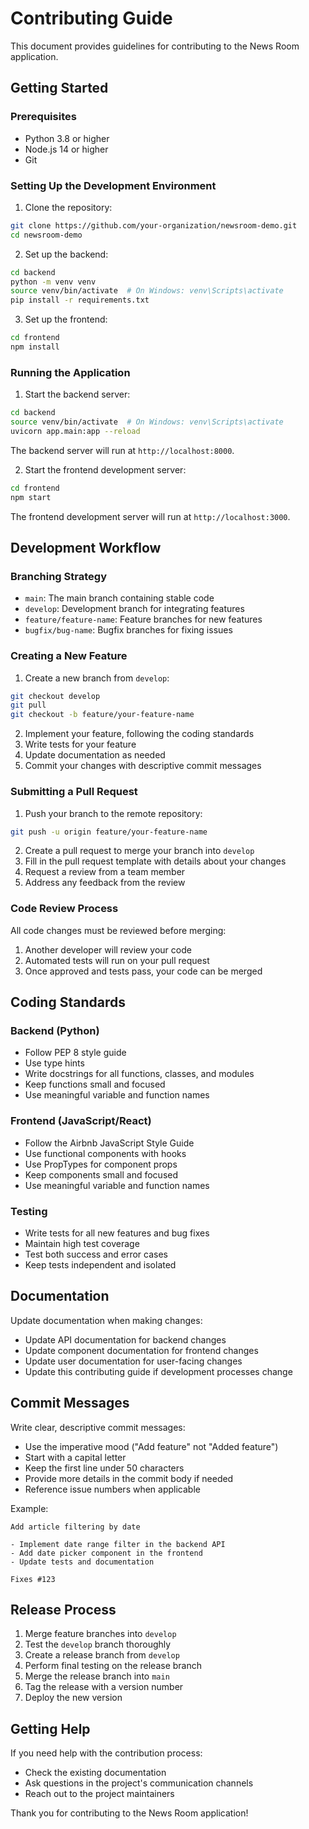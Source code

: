 # Contributing Guide

This document provides guidelines for contributing to the News Room application.

## Getting Started

### Prerequisites

- Python 3.8 or higher
- Node.js 14 or higher
- Git

### Setting Up the Development Environment

1. Clone the repository:

```bash
git clone https://github.com/your-organization/newsroom-demo.git
cd newsroom-demo
```

2. Set up the backend:

```bash
cd backend
python -m venv venv
source venv/bin/activate  # On Windows: venv\Scripts\activate
pip install -r requirements.txt
```

3. Set up the frontend:

```bash
cd frontend
npm install
```

### Running the Application

1. Start the backend server:

```bash
cd backend
source venv/bin/activate  # On Windows: venv\Scripts\activate
uvicorn app.main:app --reload
```

The backend server will run at `http://localhost:8000`.

2. Start the frontend development server:

```bash
cd frontend
npm start
```

The frontend development server will run at `http://localhost:3000`.

## Development Workflow

### Branching Strategy

- `main`: The main branch containing stable code
- `develop`: Development branch for integrating features
- `feature/feature-name`: Feature branches for new features
- `bugfix/bug-name`: Bugfix branches for fixing issues

### Creating a New Feature

1. Create a new branch from `develop`:

```bash
git checkout develop
git pull
git checkout -b feature/your-feature-name
```

2. Implement your feature, following the coding standards
3. Write tests for your feature
4. Update documentation as needed
5. Commit your changes with descriptive commit messages

### Submitting a Pull Request

1. Push your branch to the remote repository:

```bash
git push -u origin feature/your-feature-name
```

2. Create a pull request to merge your branch into `develop`
3. Fill in the pull request template with details about your changes
4. Request a review from a team member
5. Address any feedback from the review

### Code Review Process

All code changes must be reviewed before merging:

1. Another developer will review your code
2. Automated tests will run on your pull request
3. Once approved and tests pass, your code can be merged

## Coding Standards

### Backend (Python)

- Follow PEP 8 style guide
- Use type hints
- Write docstrings for all functions, classes, and modules
- Keep functions small and focused
- Use meaningful variable and function names

### Frontend (JavaScript/React)

- Follow the Airbnb JavaScript Style Guide
- Use functional components with hooks
- Use PropTypes for component props
- Keep components small and focused
- Use meaningful variable and function names

### Testing

- Write tests for all new features and bug fixes
- Maintain high test coverage
- Test both success and error cases
- Keep tests independent and isolated

## Documentation

Update documentation when making changes:

- Update API documentation for backend changes
- Update component documentation for frontend changes
- Update user documentation for user-facing changes
- Update this contributing guide if development processes change

## Commit Messages

Write clear, descriptive commit messages:

- Use the imperative mood ("Add feature" not "Added feature")
- Start with a capital letter
- Keep the first line under 50 characters
- Provide more details in the commit body if needed
- Reference issue numbers when applicable

Example:

```
Add article filtering by date

- Implement date range filter in the backend API
- Add date picker component in the frontend
- Update tests and documentation

Fixes #123
```

## Release Process

1. Merge feature branches into `develop`
2. Test the `develop` branch thoroughly
3. Create a release branch from `develop`
4. Perform final testing on the release branch
5. Merge the release branch into `main`
6. Tag the release with a version number
7. Deploy the new version

## Getting Help

If you need help with the contribution process:

- Check the existing documentation
- Ask questions in the project's communication channels
- Reach out to the project maintainers

Thank you for contributing to the News Room application!

